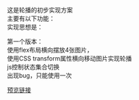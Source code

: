 这是轮播的初步实现方案<br>
主要有以下功能：<br>
实现思想是：<br>


第一个版本：<br>
使用flex布局横向摆放4张图片，<br>
使用CSS transform属性横向移动图片实现轮播<br>
js控制状态集合切换<br>
出现bug，只能使用一次<br>




[预览链接](https://lotu.xyz/Carousel)
